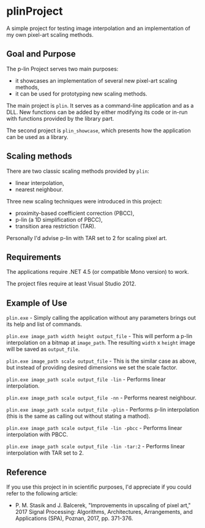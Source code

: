 # plinProject
A simple project for testing image interpolation and an implementation of my own pixel-art scaling methods.

## Goal and Purpose

The p-lin Project serves two main purposes:
* it showcases an implementation of several new pixel-art scaling methods,
* it can be used for prototyping new scaling methods.

The main project is `plin`. It serves as a command-line application and as a DLL. New functions can be added by either modifying its code or in-run with functions provided by the library part.

The second project is `plin_showcase`, which presents how the application can be used as a library.

## Scaling methods

There are two classic scaling methods provided by `plin`:
* linear interpolation,
* nearest neighbour.

Three new scaling techniques were introduced in this project:
* proximity-based coefficient correction (PBCC),
* p-lin (a 1D simplification of PBCC),
* transition area restriction (TAR).

Personally I'd advise p-lin with TAR set to 2 for scaling pixel art.

## Requirements

The applications require .NET 4.5 (or compatible Mono version) to work.

The project files require at least Visual Studio 2012.

## Example of Use

`plin.exe` -
  Simply calling the application without any parameters brings out its help and list of commands.

`plin.exe image_path width height output_file` -
  This will perform a p-lin interpolation on a bitmap at `image_path`. The resulting `width` x `height` image will be saved as `output_file`.

`plin.exe image_path scale output_file` -
  This is the similar case as above, but instead of providing desired dimensions we set the scale factor.

`plin.exe image_path scale output_file -lin` -
  Performs linear interpolation.

`plin.exe image_path scale output_file -nn` -
  Performs nearest neighbour.

`plin.exe image_path scale output_file -plin` -
  Performs p-lin interpolation (this is the same as calling out without stating a mathod).

`plin.exe image_path scale output_file -lin -pbcc` -
  Performs linear interpolation with PBCC.

`plin.exe image_path scale output_file -lin -tar:2` -
  Performs linear interpolation with TAR set to 2.

## Reference

If you use this project in in scientific purposes, I'd appreciate if you could refer to the following article:
* P. M. Stasik and J. Balcerek, "Improvements in upscaling of pixel art," 2017 Signal Processing: Algorithms, Architectures, Arrangements, and Applications (SPA), Poznan, 2017, pp. 371-376.
